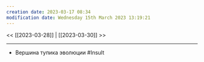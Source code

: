 ```yaml
---
creation date: 2023-03-17 08:34
modification date: Wednesday 15th March 2023 13:19:21
---
```


<< [[2023-03-28]] | [[2023-03-30]] >>

---
- Вершина тупика эволюции #Insult